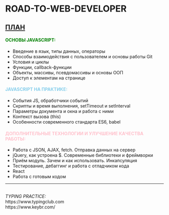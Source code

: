 # ROAD-TO-WEB-DEVELOPER

<h2 style = "text-decoration: underline">ПЛАН</h2>

<h4 style = "color: green">ОСНОВЫ JAVASCRIPT:</h4>
<ul>
    <li>Введение в язык, типы данных, операторы</li>
    <li>Способы взаимодействия с пользователем и основы работы Git</li>
    <li>Условия и циклы</li>
    <li>Функции, callback-функции</li>
    <li>Объекты, массивы, псевдомассивы и основы ООП</li>
    <li>Доступ к элементам на странице</li>
</ul>

<h4 style = "color: skyblue">JAVASCRIPT НА ПРАКТИКЕ:</h4>
    <ul>
    <li>События JS, обработчики событий</li>
    <li>Скрипты и время выполнения, setTimeout и setInterval</li>
    <li>Параметры документа и окна и работа с ними</li>
    <li>Контекст вызова (this)</li>
    <li>Особенности современного стандарта ES6, babel</li>
    </ul>
<h4  style = "color: pink">ДОПОЛНИТЕЛЬНЫЕ ТЕХНОЛОГИИ И УЛУЧШЕНИЕ КАЧЕСТВА РАБОТЫ:</h4>
<ul>
    <li>Работа с JSON, AJAX, fetch. Отправка данных на сервер</li>
    <li>jQuery, как устроена $. Современные библиотеки и фреймворки</li>
    <li>Приём модуль. Зачем и как использовать. Инкапсуляция</li>
    <li>Тестирование, дебаггинг и работа с отладчиком кода</li>
    <li>React</li>
    <li>Работа с готовым кодом</li>
</ul>
<hr>
<br>
<i>TYPING PRACTICE:</i><br>
https://www.typingclub.com<br>
https://www.keybr.com/


